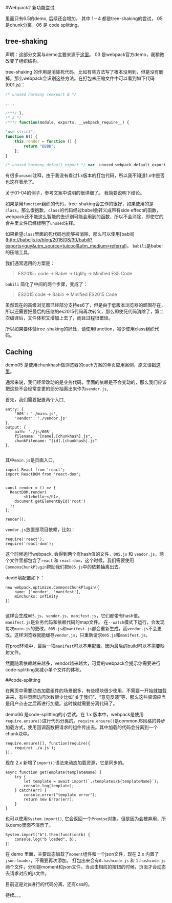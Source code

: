 #Webpack2 新功能尝试

里面只有6.5的demo, 后续还会增加。
其中 1－4 都是tree-shaking的尝试， 05 是chunk分离，06 是 code splitting。

## tree-shaking

声明：这部分文案与demo主要来源于[这里](http://www.open-open.com/lib/view/open1483144941161.html)。
03 是webpack官方demo，我稍微改变了组织结构。

tree-shaking 的作用是消除死代码，比如有些方法写了根本没用到，但是没有删掉，那么webpack会识别这些方法。在打包未压缩文件中可以看到如下代码(001.js)：

```js
/* unused harmony reexport B */

....

/***/ },
/* 2 */
/***/ function(module, exports, __webpack_require__) {

"use strict";
function B() {
    this.render = function () {
        return "BBBB";
    };
}

/* unused harmony default export */ var _unused_webpack_default_export = B;
```

有很多`unused`注释，由于我没有看过1.x版本的打包代码，所以我不知道1.x中是否也这样表示了。

关于01-04的例子，参考文案中说明的很详细了。
我简要说明下结论。

如果是用`function`组织的代码，tree-shaking会工作的很好，如果使用的是`class`，那么很抱歉，`class`的代码经过babel会转义成带有side effect的函数，webpack还不能这么智能的去识别可能会用到的函数，所以不会消除，即使它的合并里文件已经标明了`unused`注释。


如果希望`class`里面的死代码也能够被消除，那么可以使用[babili]
(http://babeljs.io/blog/2016/08/30/babili?exports=guy&utm_source=tuicool&utm_medium=referral)。
`babili`是babel的压缩工具，

我们通常选用的方案是：
> ES2015+ code -> Babel -> Uglify -> Minified ES5 Code

`babili` 简化了中间的两个步骤，变成了：
> ES2015 code -> Babili -> Minified ES2015 Code

虽然现在的高级浏览器已经部分支持es6了，但是由于低版本浏览器的顽固存在，所以还需要把最后的压缩的es2015代码再次转义，那么即使死代码消除了，第二次编译后，文件体积又增加上去了，而且过程很繁琐。

所以如果要体验tree-shaking的好处，请使用function，减少使用class组织代码。

## Caching
demo05 是使用chunkhash做浏览器的cach方案的单页应用案例，原文请戳[这里](https://webpack.js.org/guides/caching/)。

通常来说，我们经常改动的是业务代码，里面的依赖是不会变动的，那么我们应该把这些不会经常变更的部分抽离出来作为`vendor.js`, 

首先，我们需要配置两个入口,

```
entry: {
    '005': './main.js',
    'vendor': './vendor.js'
},
output: {
    path: './js/005',
    filename: "[name].[chunkhash].js",
    chunkFilename: "[id].[chunkhash].js"
},
        
```

其中`main.js`是页面入口，


```
import React from 'react';
import ReactDOM from 'react-dom';


const render = () => {
  ReactDOM.render(
		<h1>hello~</h1>,
    document.getElementById('root')
  );
};

render();
```

`vendor.js`放置是项目依赖，比如：


```
require('react');
require('react-dom');
```

这个时候运行webpack, 会得到两个有hash值的文件，`005.js` 和 `vendor.js`，两个文件里都包含了`react` 和 `react-dom`，这个时候，我们需要使用`CommonsChunkPlugin`帮助我们把`005.js`中的依赖抽离出去。

dev环境配置如下：

```
new webpack.optimize.CommonsChunkPlugin({
    name: ['vendor', 'manifest'],
    minChunks: Infinity
})
            
```
这样会生成`005.js`、`vendor.js`、`manifest.js`，它们都带有hash值。`manifest.js`是业务代码和依赖代码的map文件。
在`--watch`模式下运行，会发现每次`main.js`的更改，`005.js`和`manifest.js`都会重新生成，而`vendor.js`不会更改。这样浏览器就能缓存`vendor.js`，只重新请求`005.js`和`manifest.js`。

在prod环境中，最后一项`manifest`可以不用配置。因为最后的build可以不需要映射文件。

然而随着依赖越来越多，vendor越来越大，可爱的webpack会提示你需要进行code-splitting来减小单个文件的体积。

##code-splitting

在网页中需要动态加载组件的场景很多，有些模块很少使用，不需要一开始就加载进来，有些页面访问次数很少比如"关于我们"、“意见反馈”等，那么这些资源应当是用户点击之后再进行加载。这时候就需要分离代码了。

demo06 是code-splitting的小尝试。在 1.x 版本中，webpack是使用`require.ensure()`进行代码分离的。`require.ensure()`是commonJS风格的异步加载方式，使用回调函数把请求的组件传出去。其中加载的代码会分离到一个chunk块中。

```
require.ensure([], function(require){
    require('./a.js');
});
```

现在 2.x 新增了`import()`语法来动态加载资源，它是同步的。

```
async function getTemplate(templateName) {
	try {
		let template = await import(`./templates/${templateName}`);
		console.log(template);
	} catch(err) {
		console.error("template error");
		return new Error(err);
	}
}
```

也可以使用`System.import()`, 它会返回一个`Promise`对象。但是因为会被弃用，所以demo里面不演示了。

```
System.import("b").then(function(b) {
	console.log("b loaded", b);
})
```

在 demo 里面，主要动态加载了`moment`组件和一个json文件，现在 2.x 内置了`json-loader`，不需要再次添加。
打包出来会有`0.hashcode.js` 和 `1.hashcode.js`两个文件，分别是moment和json文件。当点击相应的按钮的时候，页面才会动态去请求对应的js文件。

目前这是对js进行的代码分离，还有css的。

待续。。。





